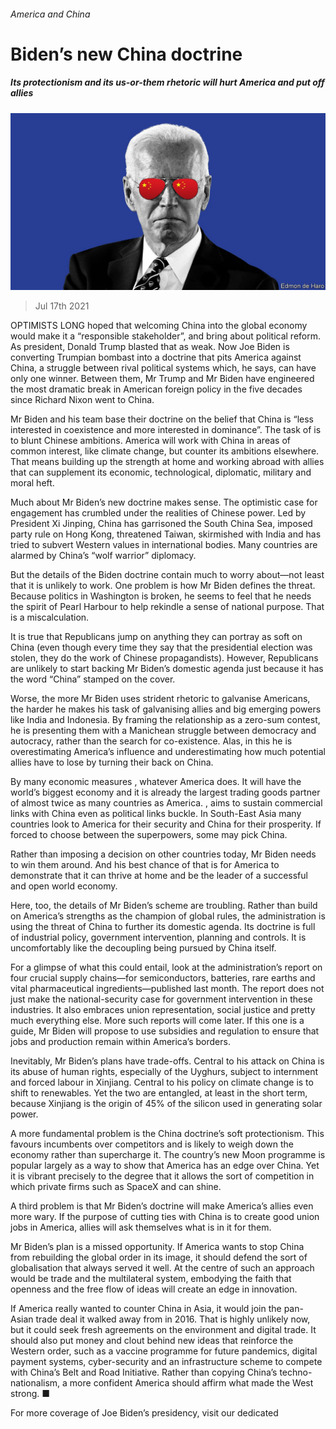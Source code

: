 ###### America and China

# Biden’s new China doctrine 

##### Its protectionism and its us-or-them rhetoric will hurt America and put off allies 

![image](images/20210717_LDD001_0.jpg) 

> Jul 17th 2021 

OPTIMISTS LONG hoped that welcoming China into the global economy would make it a “responsible stakeholder”, and bring about political reform. As president, Donald Trump blasted that as weak. Now Joe Biden is converting Trumpian bombast into a doctrine that pits America against China, a struggle between rival political systems which, he says, can have only one winner. Between them, Mr Trump and Mr Biden have engineered the most dramatic break in American foreign policy in the five decades since Richard Nixon went to China.

Mr Biden and his team base their doctrine on the belief that China is “less interested in coexistence and more interested in dominance”. The task of  is to blunt Chinese ambitions. America will work with China in areas of common interest, like climate change, but counter its ambitions elsewhere. That means building up the strength at home and working abroad with allies that can supplement its economic, technological, diplomatic, military and moral heft.


Much about Mr Biden’s new doctrine makes sense. The optimistic case for engagement has crumbled under the realities of Chinese power. Led by President Xi Jinping, China has garrisoned the South China Sea, imposed party rule on Hong Kong, threatened Taiwan, skirmished with India and has tried to subvert Western values in international bodies. Many countries are alarmed by China’s “wolf warrior” diplomacy.

But the details of the Biden doctrine contain much to worry about—not least that it is unlikely to work. One problem is how Mr Biden defines the threat. Because politics in Washington is broken, he seems to feel that he needs the spirit of Pearl Harbour to help rekindle a sense of national purpose. That is a miscalculation.

It is true that Republicans jump on anything they can portray as soft on China (even though every time they say that the presidential election was stolen, they do the work of Chinese propagandists). However, Republicans are unlikely to start backing Mr Biden’s domestic agenda just because it has the word “China” stamped on the cover.

Worse, the more Mr Biden uses strident rhetoric to galvanise Americans, the harder he makes his task of galvanising allies and big emerging powers like India and Indonesia. By framing the relationship as a zero-sum contest, he is presenting them with a Manichean struggle between democracy and autocracy, rather than the search for co-existence. Alas, in this he is overestimating America’s influence and underestimating how much potential allies have to lose by turning their back on China.

By many economic measures , whatever America does. It will have the world’s biggest economy and it is already the largest trading goods partner of almost twice as many countries as America. , aims to sustain commercial links with China even as political links buckle. In South-East Asia many countries look to America for their security and China for their prosperity. If forced to choose between the superpowers, some may pick China.

Rather than imposing a decision on other countries today, Mr Biden needs to win them around. And his best chance of that is for America to demonstrate that it can thrive at home and be the leader of a successful and open world economy.

Here, too, the details of Mr Biden’s scheme are troubling. Rather than build on America’s strengths as the champion of global rules, the administration is using the threat of China to further its domestic agenda. Its doctrine is full of industrial policy, government intervention, planning and controls. It is uncomfortably like the decoupling being pursued by China itself.

For a glimpse of what this could entail, look at the administration’s report on four crucial supply chains—for semiconductors, batteries, rare earths and vital pharmaceutical ingredients—published last month. The report does not just make the national-security case for government intervention in these industries. It also embraces union representation, social justice and pretty much everything else. More such reports will come later. If this one is a guide, Mr Biden will propose to use subsidies and regulation to ensure that jobs and production remain within America’s borders.

Inevitably, Mr Biden’s plans have trade-offs. Central to his attack on China is its abuse of human rights, especially of the Uyghurs, subject to internment and forced labour in Xinjiang. Central to his policy on climate change is to shift to renewables. Yet the two are entangled, at least in the short term, because Xinjiang is the origin of 45% of the silicon used in generating solar power.

A more fundamental problem is the China doctrine’s soft protectionism. This favours incumbents over competitors and is likely to weigh down the economy rather than supercharge it. The country’s new Moon programme is popular largely as a way to show that America has an edge over China. Yet it is vibrant precisely to the degree that it allows the sort of competition in which private firms such as SpaceX and  can shine.

A third problem is that Mr Biden’s doctrine will make America’s allies even more wary. If the purpose of cutting ties with China is to create good union jobs in America, allies will ask themselves what is in it for them.

Mr Biden’s plan is a missed opportunity. If America wants to stop China from rebuilding the global order in its image, it should defend the sort of globalisation that always served it well. At the centre of such an approach would be trade and the multilateral system, embodying the faith that openness and the free flow of ideas will create an edge in innovation.

If America really wanted to counter China in Asia, it would join the pan-Asian trade deal it walked away from in 2016. That is highly unlikely now, but it could seek fresh agreements on the environment and digital trade. It should also put money and clout behind new ideas that reinforce the Western order, such as a vaccine programme for future pandemics, digital payment systems, cyber-security and an infrastructure scheme to compete with China’s Belt and Road Initiative. Rather than copying China’s techno-nationalism, a more confident America should affirm what made the West strong. ■

For more coverage of Joe Biden’s presidency, visit our dedicated 

